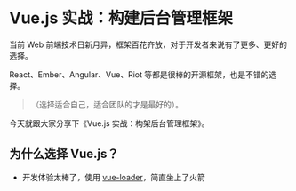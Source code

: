 Vue.js 实战：构建后台管理框架
============

当前 Web 前端技术日新月异，框架百花齐放，对于开发者来说有了更多、更好的选择。

React、Ember、Angular、Vue、Riot 等都是很棒的开源框架，也是不错的选择。

>（选择适合自己，适合团队的才是最好的）。

今天就跟大家分享下《Vue.js 实战：构架后台管理框架》。

## 为什么选择 Vue.js？

* 开发体验太棒了，使用 [vue-loader][]，简直坐上了火箭





[vue-loader]: https://github.com/vuejs/vue-loader


